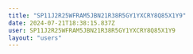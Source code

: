 ```yaml
---
title: "SP11J2R25WFRAM5JBN21R38R5GY1YXCRY8Q85X1Y9"
date: 2024-07-21T18:38:15.837Z
user: SP11J2R25WFRAM5JBN21R38R5GY1YXCRY8Q85X1Y9
layout: "users"
---
```

    